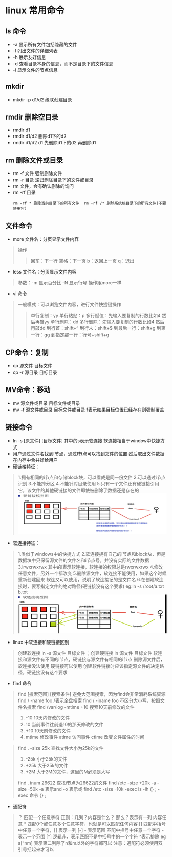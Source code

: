 # linux 常用命令

## ls 命令

* -a 显示所有文件包括隐藏的文件
* -l 列出文件的详细列表
* -h 展示友好信息
* -d 查看目录本身的信息，而不是目录下的文件信息
* -i 显示文件的节点信息

## mkdir

* mkdir -p d1/d2 级联创建目录

## rmdir 删除空目录

* rmdir d1
* rmdir d1/d2 删除d1下的d2
* rmdir d1/d2 d1 先删除d1下的d2 再删除d1

## rm 删除文件或目录

* rm -f 文件 强制删除文件
* rm -r 目录 递归删除目录下的文件或目录
* rm 文件，会有确认删除的询问
* rm -rf 目录
  ```
  rm -rf * 删除当前目录下的所有文件  rm -rf /* 删除系统根目录下的所有文件(不要使用它)
  ```

## 文件命令

* more 文件名：分页显示文件内容

> 操作
> 
> > 回车：下一行
> > 空格：下一页
> > b：返回上一页
> > q：退出

* less 文件名：分页显示文件内容

> 参数：-m 显示百分比 -N 显示行号
> 操作跟more一样

* vi 命令

> 一般模式：可以浏览文件内容，进行文件快捷键操作
> 
> > 单行复制：yy
> > 单行粘贴：p
> > 多行赋值：先输入要复制的行数比如4 然后再敲yy
> > 单行删除：dd
> > 多行删除：先输入要复制的行数比如4 然后再敲dd
> > 到行首：shift+^
> > 到行末：shift+$
> > 到最后一行：shift+g
> > 到第一行：gg
> > 到指定那一行：行号+shift+g

## CP命令：复制

* cp 源文件 目标文件
* cp -r 源目录  目标目录

## MV命令：移动

* mv 源文件或目录 目标文件或目录
* mv -f 源文件或目录 目标文件或目录 f表示如果目标位置已经存在则强制覆盖

## 链接命令

* ln -s [原文件] [目标文件] 其中的s表示软连接 软连接相当于window中快捷方式
* 用户通过文件名找到I节点，通过I节点可以找到文件的位置 然后取出文件数据在内存中合并好给用户
* 硬链接特征：

> 1.拥有相同的i节点和存储block块，可以看成是同一份文件
> 2.可以通过i节点识别
> 3.不能跨分区
> 4.不能针对目录使用
> 5.只有一个文件还有硬链接引用它，该文件的其他硬链接的文件即使被删除了数据还是存在的
> ![image.png](assets/image3.png)

* 软连接特征：

> 1.类似于windows中的快捷方式
> 2.软连接拥有自己的i节点和block块，但是数据块中只保留源文件的文件名和i节点号，并没有实际的文件数据
> 3.lrwxrwxrwx 其中的l表示软连接，软连接的权限总是rwxrwxrwx
> 4.修改任意文件，另外一个都改变
> 5.删除源文件，软连接不能使用，如果这个时候重新创建回来 软连又可以使用，说明了软连接记的是文件名
> 6.在创建软连接时，要写指定文件的绝对路径(硬链接没有这个要求)
> eg:ln -s /root/a.txt b.txt
> ![image.png](assets/image2.png)

* linux 中软连接和硬链接区别

> 创建软连接 ln -s 源文件 目标文件 ；创建硬链接 ln 源文件 目标文件
> 软连接和源文件有不同的i节点，硬链接与源文件有相同的i节点
> 删除源文件后，软连接没法使用 硬链接可以使用
> 创建软件链接时应该指定源文件的决定路径，硬链接没有这个要求

* find 命令

> find [搜索范围] [搜索条件] 避免大范围搜索，因为find会非常消耗系统资源
> find / -name foo   /表示全盘搜索
> find / -iname foo 不区分大小写，按照文件名搜索
> find /var/log -mtime +10 搜索10天前修改的文件
> 
> 1. -10 10天内修改的文件
> 2. 10 当前事件往前退10的那天修改的文件
> 3. +10 10天前修改的文件
> 4. mtime 修改事件  atime 访问事件 ctime 改变文件属性的时间

> find . -size 25k 查找文件大小为25k的文件
> 
> 1. -25k 小于25k的文件
> 2. +25k 大于25k的文件
> 3. +2M 大于2M的文件，这里的M必须是大写
> 
> find . inum 26622 查找i节点为26622的文件
> find /etc -size +20k -a -size -50k  -a 表示and  -o 表示或
> find /etc -size -10k -exec ls -lh {} \;    -exec 命令 {} \;

* 通配符

> ？ 匹配一个任意字符   正则：几列？内容是什么？ 那么？表示有一列 内容任意
> \* 匹配0个或任意多个任意字符，也就是可以匹配任何内容
> [] 匹配中括号中任意一个字符，[] 表示一列
> [-] - 表示范围 匹配中括号中任意一个字符 -表示一个范围
> [^] 逻辑非，表示匹配不是中括号中的一个字符 ^表示排除 eg a[^nm] 表示第二列除了n和m以外的字符都可以
> 注意：通配符必须使用双引号括起来才可以

